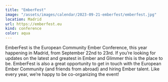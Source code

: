 ```yaml
---
title: "EmberFest"
image: "/assets/images/calendar/2023-09-21-emberfest/emberfest.jpg"
location: Madrid
url: https://emberfest.eu
kind: conference
color: aqua
---
```


EmberFest is the European Community Ember Conference, this year happening in Madrid, from
September 22nd to 23rd. If you’re looking for updates on the latest and greatest
in Ember and Glimmer this is the place to be. EmberFest is also a great
opportunity to get in touch with the European Ember Community (and friends from
abroad) and hiring Ember talent. Like every year, we’re happy to be
co-organizing the event!

